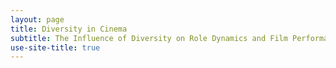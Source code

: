 ```yaml
---
layout: page
title: Diversity in Cinema
subtitle: The Influence of Diversity on Role Dynamics and Film Performance
use-site-title: true
---
```

